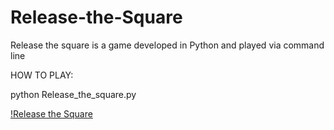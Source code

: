 # Release-the-Square
Release the square is a game developed in Python and played via command line

HOW TO PLAY: 

python Release_the_square.py

[!Release the Square](pythonGame.PNG)
